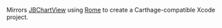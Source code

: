 Mirrors [JBChartView](https://github.com/Jawbone/JBChartView) using [Rome](https://github.com/neonichu/Rome) to create a Carthage-compatible Xcode project.
